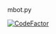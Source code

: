 <!DOCTYPE html>
<html>
  <head>
  </head>
  <body>
    mbot.py
    <p><a href="https://www.codefactor.io/repository/github/mgpyz/mbot.py"><img src="https://www.codefactor.io/repository/github/mgpyz/mbot.py/badge" alt="CodeFactor" /></a></p>
  </body>
  
</html>
